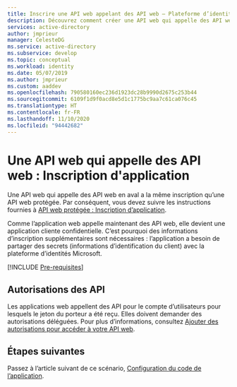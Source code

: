 ```yaml
---
title: Inscrire une API web appelant des API web – Plateforme d’identités Microsoft | Azure
description: Découvrez comment créer une API web qui appelle des API web en aval (inscription d’application).
services: active-directory
author: jmprieur
manager: CelesteDG
ms.service: active-directory
ms.subservice: develop
ms.topic: conceptual
ms.workload: identity
ms.date: 05/07/2019
ms.author: jmprieur
ms.custom: aaddev
ms.openlocfilehash: 790580160ec236d1923dc28b9990d2675c253b44
ms.sourcegitcommit: 6109f1d9f0acd8e5d1c1775bc9aa7c61ca076c45
ms.translationtype: HT
ms.contentlocale: fr-FR
ms.lasthandoff: 11/10/2020
ms.locfileid: "94442682"
---
```

# <a name="a-web-api-that-calls-web-apis-app-registration"></a>Une API web qui appelle des API web : Inscription d'application

Une API web qui appelle des API web en aval a la même inscription qu’une API web protégée. Par conséquent, vous devez suivre les instructions fournies à [API web protégée : Inscription d’application](scenario-protected-web-api-app-registration.md).

Comme l’application web appelle maintenant des API web, elle devient une application cliente confidentielle. C’est pourquoi des informations d’inscription supplémentaires sont nécessaires : l’application a besoin de partager des secrets (informations d’identification du client) avec la plateforme d’identités Microsoft.

[!INCLUDE [Pre-requisites](../../../includes/active-directory-develop-scenarios-registration-client-secrets.md)]

## <a name="api-permissions"></a>Autorisations des API

Les applications web appellent des API pour le compte d’utilisateurs pour lesquels le jeton du porteur a été reçu. Elles doivent demander des autorisations déléguées. Pour plus d’informations, consultez [Ajouter des autorisations pour accéder à votre API web](quickstart-configure-app-access-web-apis.md#add-permissions-to-access-your-web-api).

## <a name="next-steps"></a>Étapes suivantes

Passez à l’article suivant de ce scénario, [Configuration du code de l’application](scenario-web-api-call-api-app-configuration.md).
